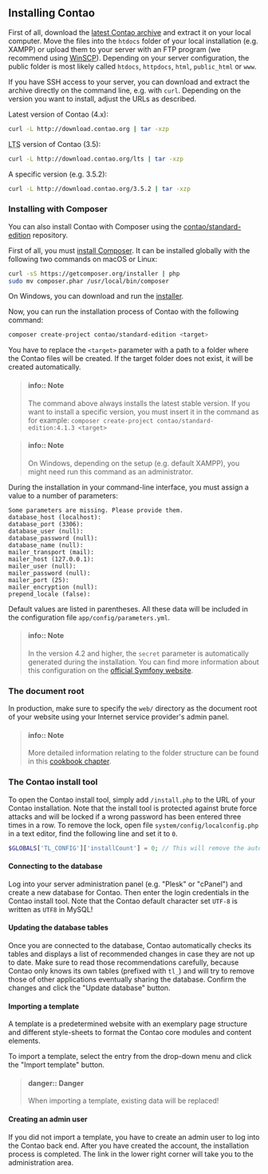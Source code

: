 ## Installing Contao

First of all, download the [latest Contao archive][1] and extract it on your
local computer. Move the files into the `htdocs` folder of your local
installation (e.g. XAMPP) or upload them to your server with an FTP program (we
recommend using [WinSCP][2]). Depending on your server configuration, the public
folder is most likely called `htdocs`, `httpdocs`, `html`, `public_html` or `www`.

If you have SSH access to your server, you can download and extract the 
archive directly on the command line, e.g. with `curl`. Depending on the
version you want to install, adjust the URLs as described.

Latest version of Contao (4.x):
```bash
curl -L http://download.contao.org | tar -xzp
```

<abbr title="Long Term Support">LTS</abbr> version of Contao (3.5):
```bash
curl -L http://download.contao.org/lts | tar -xzp
```

A specific version (e.g. 3.5.2):
```bash
curl -L http://download.contao.org/3.5.2 | tar -xzp
```


### Installing with Composer

You can also install Contao with Composer using the [contao/standard-edition][3]
repository.

First of all, you must [install Composer][4]. It can be installed globally with
the following two commands on macOS or Linux:

```bash
curl -sS https://getcomposer.org/installer | php
sudo mv composer.phar /usr/local/bin/composer
```

On Windows, you can download and run the [installer][5].

Now, you can run the installation process of Contao with the following command:

```bash
composer create-project contao/standard-edition <target>
```

You have to replace the `<target>` parameter with a path to a folder where the
Contao files will be created. If the target folder does not exist, it will be
created automatically.

> #### info:: Note
> The command above always installs the latest stable version. If you
> want to install a specific version, you must insert it in the command as for
> example: `composer create-project contao/standard-edition:4.1.3 <target>`

<!-- Quote break -->

> #### info:: Note
> On Windows, depending on the setup (e.g. default XAMPP), you might need run
> this command as an administrator.

During the installation in your command-line interface, you must assign a value
to a number of parameters:

```
Some parameters are missing. Please provide them.
database_host (localhost):
database_port (3306):
database_user (null):
database_password (null):
database_name (null):
mailer_transport (mail):
mailer_host (127.0.0.1):
mailer_user (null):
mailer_password (null):
mailer_port (25):
mailer_encryption (null):
prepend_locale (false):
```

Default values are listed in parentheses. All these data will be included in the
configuration file `app/config/parameters.yml`.

> #### info:: Note
> In the version 4.2 and higher, the `secret` parameter is
> automatically generated during the installation. You can find more information
> about this configuration on the [official Symfony website][6].


### The document root

In production, make sure to specify the `web/` directory as the document root
of your website using your Internet service provider's admin panel.

> #### info:: Note
> More detailed information relating to the folder structure can be found in
> this [cookbook chapter][7].


### The Contao install tool

To open the Contao install tool, simply add `/install.php` to the URL of
your Contao installation. Note that the install tool is protected against brute
force attacks and will be locked if a wrong password has been entered three
times in a row. To remove the lock, open file `system/config/localconfig.php` in
a text editor, find the following line and set it to `0`.

```php
$GLOBALS['TL_CONFIG']['installCount'] = 0; // This will remove the automatic lock
```


#### Connecting to the database

Log into your server administration panel (e.g. "Plesk" or "cPanel") and create
a new database for Contao. Then enter the login credentials in the Contao
install tool. Note that the Contao default character set `UTF-8` is written as
`UTF8` in MySQL!


#### Updating the database tables

Once you are connected to the database, Contao automatically checks its tables
and displays a list of recommended changes in case they are not up to date. Make
sure to read those recommendations carefully, because Contao only knows its own
tables (prefixed with `tl_`) and will try to remove those of other applications
eventually sharing the database. Confirm the changes and click the "Update
database" button.


#### Importing a template

A template is a predetermined website with an exemplary page structure and different
style-sheets to format the Contao core modules and content elements.

To import a template, select the entry from the drop-down menu and click the "Import
template" button.

> #### danger:: Danger
> When importing a template, existing data will be replaced!


#### Creating an admin user

If you did not import a template, you have to create an admin user to log into
the Contao back end. After you have created the account, the installation
process is completed. The link in the lower right corner will take you to the
administration area.


[1]: https://contao.org/en/download.html
[2]: http://www.winscp.net/
[3]: https://github.com/contao/standard-edition
[4]: https://getcomposer.org/download/
[5]: https://getcomposer.org/doc/00-intro.md#using-the-installer
[6]: http://symfony.com/doc/current/reference/configuration/framework.html#secret
[7]: https://docs.contao.org/books/cookbook/en/folder-structure.html